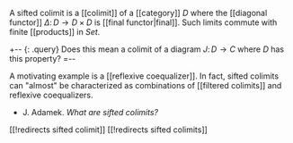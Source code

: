 A sifted colimit is a [[colimit]] of a [[category]] $D$ where the [[diagonal functor]] $\Delta\colon D \rightarrow D \times D$ is [[final functor|final]]. Such limits commute with finite [[products]] in $Set$.

+-- {: .query}
Does this mean a colimit of a diagram $J\colon D \to C$ where $D$ has this property?
=--

A motivating example is a [[reflexive coequalizer]]. In fact, sifted colimits can "almost" be characterized as combinations of [[filtered colimits]] and reflexive coequalizers.


*  J. Adamek. _What are sifted colimits?_


[[!redirects sifted colimit]]
[[!redirects sifted colimits]]
